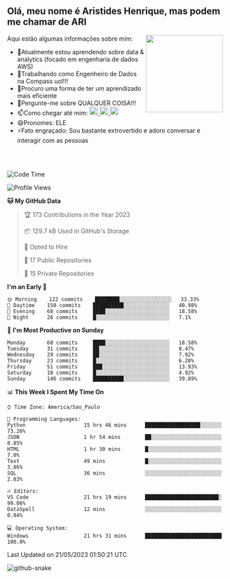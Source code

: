 ## Olá, meu nome é Aristides Henrique, mas podem me chamar de ARI

<div >
Aqui estão algumas informações sobre mim:<img align="right" height="180em" src="https://user-images.githubusercontent.com/97318481/177042589-45d62122-82a9-4a32-b3a7-87b322825b2f.png">
</div>

- 🌱Atualmente estou aprendendo sobre data & analytics (focado em engenharia de dados AWS)
- 👯Trabalhando como Engenheiro de Dados na Compass uol!!!
- 🤔Procuro uma forma de ter um aprendizado mais eficiente
- 💬Pergunte-me sobre QUALQUER COISA!!!
- 📫Como chegar até mim:
  <a href="https://www.instagram.com/aryhenry/" target="_blank">
  <img src="https://img.shields.io/badge/-Instagram-%23E4405F?style=for-the-badge&logo=instagram&logoColor=black" height="20px">
  </a>
  <a href="https://www.linkedin.com/in/aristides-henrique/" target="_blank">
  <img src="https://img.shields.io/badge/-LinkedIn-%230077B5?style=for-the-badge&logo=linkedin&logoColor=black" height="20px">
  </a> 
  <a href="mailto:arihenriqueuna@gmail.com">
  <img src="https://img.shields.io/badge/-Gmail-%23333?style=for-the-badge&logo=gmail&logoColor=white" height="20px">
  </a>
- 😄Pronomes: ELE
- ⚡Fato engraçado: Sou bastante extrovertido e adoro conversar e interagir com as pessoas
<br/>
<br/>


<!--START_SECTION:waka-->
![Code Time](http://img.shields.io/badge/Code%20Time-737%20hrs%2055%20mins-blue)

![Profile Views](http://img.shields.io/badge/Profile%20Views-2-blue)

**🐱 My GitHub Data** 

> 🏆 173 Contributions in the Year 2023
 > 
> 📦 129.7 kB Used in GitHub's Storage 
 > 
> 💼 Opted to Hire
 > 
> 📜 17 Public Repositories 
 > 
> 🔑 15 Private Repositories  
 > 
**I'm an Early 🐤** 

```text
🌞 Morning    122 commits    ████████░░░░░░░░░░░░░░░░░   33.33% 
🌇 Daytime    150 commits    ██████████░░░░░░░░░░░░░░░   40.98% 
🌃 Evening    68 commits     ████░░░░░░░░░░░░░░░░░░░░░   18.58% 
🌙 Night      26 commits     █░░░░░░░░░░░░░░░░░░░░░░░░   7.1%

```
📅 **I'm Most Productive on Sunday** 

```text
Monday       68 commits     ████░░░░░░░░░░░░░░░░░░░░░   18.58% 
Tuesday      31 commits     ██░░░░░░░░░░░░░░░░░░░░░░░   8.47% 
Wednesday    29 commits     ██░░░░░░░░░░░░░░░░░░░░░░░   7.92% 
Thursday     23 commits     █░░░░░░░░░░░░░░░░░░░░░░░░   6.28% 
Friday       51 commits     ███░░░░░░░░░░░░░░░░░░░░░░   13.93% 
Saturday     18 commits     █░░░░░░░░░░░░░░░░░░░░░░░░   4.92% 
Sunday       146 commits    ██████████░░░░░░░░░░░░░░░   39.89%

```


📊 **This Week I Spent My Time On** 

```text
⌚︎ Time Zone: America/Sao_Paulo

💬 Programming Languages: 
Python                   15 hrs 46 mins      ██████████████████░░░░░░░   73.26% 
JSON                     1 hr 54 mins        ██░░░░░░░░░░░░░░░░░░░░░░░   8.85% 
HTML                     1 hr 30 mins        █░░░░░░░░░░░░░░░░░░░░░░░░   7.0% 
Text                     49 mins             █░░░░░░░░░░░░░░░░░░░░░░░░   3.86% 
SQL                      36 mins             ░░░░░░░░░░░░░░░░░░░░░░░░░   2.83%

🔥 Editors: 
VS Code                  21 hrs 19 mins      ████████████████████████░   99.06% 
DataSpell                12 mins             ░░░░░░░░░░░░░░░░░░░░░░░░░   0.94%

💻 Operating System: 
Windows                  21 hrs 31 mins      █████████████████████████   100.0%

```


 Last Updated on 21/05/2023 01:50:21 UTC
<!--END_SECTION:waka-->

<img alt="github-snake" src="https://github.com/AriHenrique/AriHenrique/blob/output/github-contribution-grid-snake-dark.svg" />

